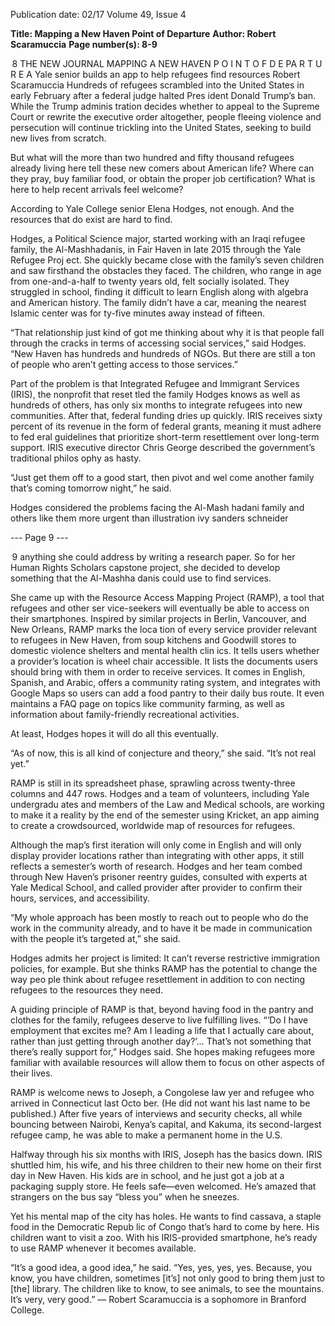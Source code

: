 Publication date: 02/17
Volume 49, Issue 4

**Title: Mapping a New Haven Point of Departure**
**Author: Robert Scaramuccia**
**Page number(s): 8-9**

 8
THE  NEW  JOURNAL
MAPPING A NEW HAVEN
P O I N T  O F  D E PA R T U R E
A Yale senior builds an app to help refugees find resources
Robert Scaramuccia
Hundreds of refugees scrambled into the United 
States in early February after a federal judge halted Pres­
ident Donald Trump’s ban. While the Trump adminis­
tration decides whether to appeal to the Supreme Court 
or rewrite the executive order altogether, people fleeing 
violence and persecution will continue trickling into the 
United States, seeking to build new lives from scratch.


But what will the more than two hundred and fifty 
thousand refugees already living here tell these new­
comers about American life? Where can they pray, buy 
familiar food, or obtain the proper job certification? 
What is here to help recent arrivals feel welcome?


According to Yale College senior Elena Hodges, not 
enough. And the resources that do exist are hard to find.


Hodges, a Political Science major, started working 
with an Iraqi refugee family, the Al-Mashhadanis, in 
Fair Haven in late 2015 through the Yale Refugee Proj­
ect. She quickly became close with the family’s seven 
children and saw firsthand the obstacles they faced. 
The children, who range in age from one-and-a-half to 
twenty years old, felt socially isolated. They struggled 
in school, finding it difficult to learn English along 
with algebra and American history. The family didn’t 
have a car, meaning the nearest Islamic center was for­
ty-five minutes away instead of fifteen.  


“That relationship just kind of got me thinking about 
why it is that people fall through the cracks in terms of 
accessing social services,” said Hodges. “New Haven has 
hundreds and hundreds of NGOs. But there are still a 
ton of people who aren’t getting access to those services.”


Part of the problem is that Integrated Refugee and 
Immigrant Services (IRIS), the nonprofit that reset­
tled the family Hodges knows as well as hundreds of 
others, has only six months to integrate refugees into 
new communities. After that, federal funding dries up 
quickly. IRIS receives sixty percent of its revenue in the 
form of federal grants, meaning it must adhere to fed­
eral guidelines that prioritize short-term resettlement 
over long-term support. IRIS executive director Chris 
George described the government’s traditional philos­
ophy as hasty.


“Just get them off to a good start, then pivot and wel­
come another family that’s coming tomorrow night,” 
he said. 


Hodges considered the problems facing the Al-Mash­
hadani family and others like them more urgent than 
illustration ivy sanders schneider


--- Page 9 ---

 9
anything she could address by writing a research paper. 
So for her Human Rights Scholars capstone project, 
she decided to develop something that the Al-Mashha­
danis could use to find services. 


She came up with the Resource Access Mapping 
Project (RAMP), a tool that refugees and other ser­
vice-seekers will eventually be able to access on their 
smartphones. Inspired by similar projects in Berlin, 
Vancouver, and New Orleans, RAMP marks the loca­
tion of every service provider relevant to refugees in 
New Haven, from soup kitchens and Goodwill stores 
to domestic violence shelters and mental health clin­
ics. It tells users whether a provider’s location is wheel­
chair accessible. It lists the documents users should 
bring with them in order to receive services. It comes 
in English, Spanish, and Arabic, offers a community 
rating system, and integrates with Google Maps so 
users can add a food pantry to their daily bus route. It 
even maintains a FAQ page on topics like community 
farming, as well as information about family-friendly 
recreational activities.


At least, Hodges hopes it will do all this eventually.


“As of now, this is all kind of conjecture and theory,” 
she said. “It’s not real yet.”


RAMP is still in its spreadsheet phase, sprawling 
across twenty-three columns and 447 rows. Hodges 
and a team of volunteers, including Yale undergradu­
ates and members of the Law and Medical schools, are 
working to make it a reality by the end of the semester 
using Kricket, an app aiming to create a crowdsourced, 
worldwide map of resources for refugees. 


Although the map’s first iteration will only come 
in English and will only display provider locations 
rather than integrating with other apps, it still reflects 
a semester’s worth of research. Hodges and her team 
combed through New Haven’s prisoner reentry guides, 
consulted with experts at Yale Medical School, and 
called provider after provider to confirm their hours, 
services, and accessibility. 


“My whole approach has been mostly to reach out to 
people who do the work in the community already, and 
to have it be made in communication with the people 
it’s targeted at,” she said. 


Hodges admits her project is limited: It can’t reverse 
restrictive immigration policies, for example. But she 
thinks RAMP has the potential to change the way peo­
ple think about refugee resettlement in addition to con­
necting refugees to the resources they need.


A guiding principle of RAMP is that, beyond having 
food in the pantry and clothes for the family, refugees 
deserve to live fulfilling lives. “‘Do I have employment 
that excites me? Am I leading a life that I actually care 
about, rather than just getting through another day?’…
That’s not something that there’s really support for,” 
Hodges said. She hopes making refugees more familiar 
with available resources will allow them to focus on 
other aspects of their lives. 


RAMP is welcome news to Joseph, a Congolese law­
yer and refugee who arrived in Connecticut last Octo­
ber. (He did not want his last name to be published.) 
After five years of interviews and security checks, all 
while bouncing between Nairobi, Kenya’s capital, and 
Kakuma, its second-largest refugee camp, he was able 
to make a permanent home in the U.S. 


Halfway through his six months with IRIS, Joseph 
has the basics down. IRIS shuttled him, his wife, and 
his three children to their new home on their first day 
in New Haven. His kids are in school, and he just got 
a job at a packaging supply store. He feels safe—even 
welcomed. He’s amazed that strangers on the bus say 
“bless you” when he sneezes. 


Yet his mental map of the city has holes. He wants 
to find cassava, a staple food in the Democratic Repub­
lic of Congo that’s hard to come by here. His children 
want to visit a zoo. With his IRIS-provided smartphone, 
he’s ready to use RAMP whenever it becomes available.


“It’s a good idea, a good idea,” he said. “Yes, yes, yes, 
yes. Because, you know, you have children, sometimes 
[it’s] not only good to bring them just to [the] library. 
The children like to know, to see animals, to see the 
mountains. It’s very, very good.” 
— Robert Scaramuccia is a sophomore 
in Branford College.